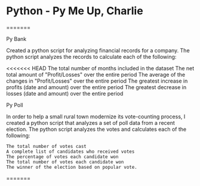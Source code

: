 
# Python - Py Me Up, Charlie
=======



Py Bank

Created a python script for analyzing financial records for a company. The python script analyzes the records to calculate each of the following:

<<<<<<< HEAD
    The total number of months included in the dataset
    The net total amount of "Profit/Losses" over the entire period
    The average of the changes in "Profit/Losses" over the entire period
    The greatest increase in profits (date and amount) over the entire period
    The greatest decrease in losses (date and amount) over the entire period

Py Poll

In order to help a small rural town modernize its vote-counting process, I created a python script that analyzes a set of poll data from a recent election. The python script analyzes the votes and calculates each of the following:

    The total number of votes cast
    A complete list of candidates who received votes
    The percentage of votes each candidate won
    The total number of votes each candidate won
    The winner of the election based on popular vote.
=======

